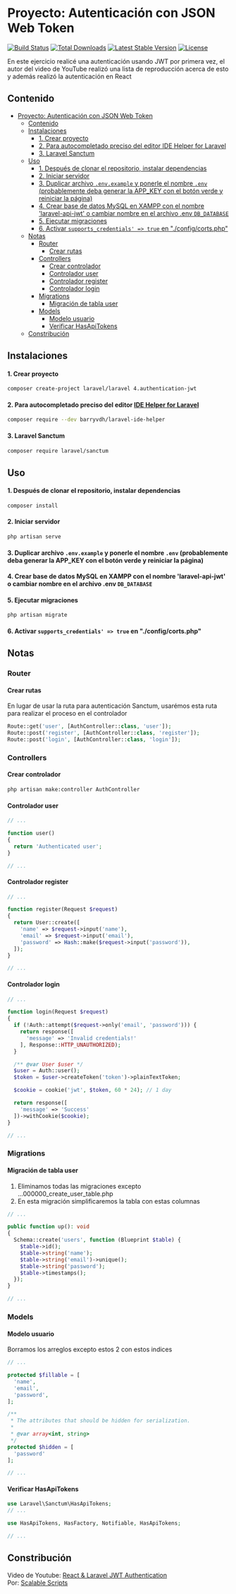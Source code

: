 # Proyecto: Autenticación con JSON Web Token

<a href="https://github.com/laravel/framework/actions"><img src="https://github.com/laravel/framework/workflows/tests/badge.svg" alt="Build Status"></a>
<a href="https://packagist.org/packages/laravel/framework"><img src="https://img.shields.io/packagist/dt/laravel/framework" alt="Total Downloads"></a>
<a href="https://packagist.org/packages/laravel/framework"><img src="https://img.shields.io/packagist/v/laravel/framework" alt="Latest Stable Version"></a>
<a href="https://packagist.org/packages/laravel/framework"><img src="https://img.shields.io/packagist/l/laravel/framework" alt="License"></a>

En este ejercicio realicé una autenticación usando JWT por primera vez, el autor del video de YouTube realizó una lista de reproducción acerca de esto y además realizó la autenticación en React

## Contenido

- [Proyecto: Autenticación con JSON Web Token](#proyecto-autenticación-con-json-web-token)
  - [Contenido](#contenido)
  - [Instalaciones](#instalaciones)
      - [1. Crear proyecto](#1-crear-proyecto)
      - [2. Para autocompletado preciso del editor IDE Helper for Laravel](#2-para-autocompletado-preciso-del-editor-ide-helper-for-laravel)
      - [3. Laravel Sanctum](#3-laravel-sanctum)
  - [Uso](#uso)
      - [1. Después de clonar el repositorio, instalar dependencias](#1-después-de-clonar-el-repositorio-instalar-dependencias)
      - [2. Iniciar servidor](#2-iniciar-servidor)
      - [3. Duplicar archivo `.env.example` y ponerle el nombre `.env` (probablemente deba generar la APP\_KEY con el botón verde y reiniciar la página)](#3-duplicar-archivo-envexample-y-ponerle-el-nombre-env-probablemente-deba-generar-la-app_key-con-el-botón-verde-y-reiniciar-la-página)
      - [4. Crear base de datos MySQL en XAMPP con el nombre 'laravel-api-jwt' o cambiar nombre en el archivo .env `DB_DATABASE`](#4-crear-base-de-datos-mysql-en-xampp-con-el-nombre-laravel-api-jwt-o-cambiar-nombre-en-el-archivo-env-db_database)
      - [5. Ejecutar migraciones](#5-ejecutar-migraciones)
      - [6. Activar `supports_credentials' => true` en "./config/corts.php"](#6-activar-supports_credentials--true-en-configcortsphp)
  - [Notas](#notas)
    - [Router](#router)
      - [Crear rutas](#crear-rutas)
    - [Controllers](#controllers)
      - [Crear controlador](#crear-controlador)
      - [Controlador user](#controlador-user)
      - [Controlador register](#controlador-register)
      - [Controlador login](#controlador-login)
    - [Migrations](#migrations)
      - [Migración de tabla user](#migración-de-tabla-user)
    - [Models](#models)
      - [Modelo usuario](#modelo-usuario)
      - [Verificar HasApiTokens](#verificar-hasapitokens)
  - [Constribución](#constribución)

## Instalaciones

#### 1. Crear proyecto

```bash
composer create-project laravel/laravel 4.authentication-jwt
```

#### 2. Para autocompletado preciso del editor [IDE Helper for Laravel](https://github.com/barryvdh/laravel-ide-helper)

```bash
composer require --dev barryvdh/laravel-ide-helper
```

#### 3. Laravel Sanctum

```bash
composer require laravel/sanctum
```

## Uso

#### 1. Después de clonar el repositorio, instalar dependencias

```bash
composer install
```

#### 2. Iniciar servidor

```bash
php artisan serve
```

#### 3. Duplicar archivo `.env.example` y ponerle el nombre `.env` (probablemente deba generar la APP_KEY con el botón verde y reiniciar la página)


#### 4. Crear base de datos MySQL en XAMPP con el nombre 'laravel-api-jwt' o cambiar nombre en el archivo .env `DB_DATABASE`

#### 5. Ejecutar migraciones

```bash
php artisan migrate
```

#### 6. Activar `supports_credentials' => true` en "./config/corts.php"

## Notas

### Router

#### Crear rutas

En lugar de usar la ruta para autenticación Sanctum, usarémos esta ruta para realizar el proceso en el controlador

```php
Route::get('user', [AuthController::class, 'user']);
Route::post('register', [AuthController::class, 'register']);
Route::post('login', [AuthController::class, 'login']);
```

### Controllers

#### Crear controlador

```bash
php artisan make:controller AuthController
```

#### Controlador user


```php
// ...

function user()
{
  return 'Authenticated user';
}

// ...
```

#### Controlador register

```php
// ...

function register(Request $request)
{
  return User::create([
    'name' => $request->input('name'),
    'email' => $request->input('email'),
    'password' => Hash::make($request->input('password')),
  ]);
}

// ...
```

#### Controlador login

```php
// ...

function login(Request $request)
{
  if (!Auth::attempt($request->only('email', 'password'))) {
    return response([
      'message' => 'Invalid credentials!'
    ], Response::HTTP_UNAUTHORIZED);
  }

  /** @var User $user */
  $user = Auth::user();
  $token = $user->createToken('token')->plainTextToken;

  $cookie = cookie('jwt', $token, 60 * 24); // 1 day

  return response([
    'message' => 'Success'
  ])->withCookie($cookie);
}

// ...
```

### Migrations

#### Migración de tabla user

1. Eliminamos todas las migraciones excepto ...000000_create_user_table.php
2. En esta migración simplificaremos la tabla con estas columnas

```php
// ...

public function up(): void
{
  Schema::create('users', function (Blueprint $table) {
    $table->id();
    $table->string('name');
    $table->string('email')->unique();
    $table->string('password');
    $table->timestamps();
  });
}

// ...
```


### Models

#### Modelo usuario

Borramos los arreglos excepto estos 2 con estos indices

```php
// ...

protected $fillable = [
  'name',
  'email',
  'password',
];

/**
 * The attributes that should be hidden for serialization.
 *
 * @var array<int, string>
 */
protected $hidden = [
  'password'
];

// ...
```

#### Verificar HasApiTokens

```php
use Laravel\Sanctum\HasApiTokens;
// ...

use HasApiTokens, HasFactory, Notifiable, HasApiTokens;

// ...
```

## Constribución

Video de Youtube: [React & Laravel JWT Authentication](https://youtu.be/jIzPuM76-nI?list=PLlameCF3cMEuSQb-UCPDcUV_re5uXaOU9)  
Por: [Scalable Scripts](https://www.youtube.com/@ScalableScripts)
